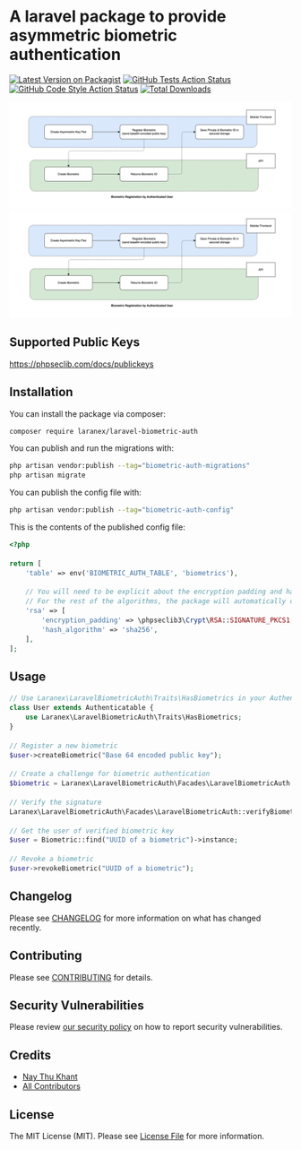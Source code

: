 # A laravel package to provide asymmetric biometric authentication

[![Latest Version on Packagist](https://img.shields.io/packagist/v/laranex/laravel-biometric-auth.svg?style=flat-square)](https://packagist.org/packages/laranex/laravel-biometric-auth)
[![GitHub Tests Action Status](https://img.shields.io/github/actions/workflow/status/laranex/laravel-biometric-auth/run-tests.yml?branch=main&label=tests&style=flat-square)](https://github.com/laranex/laravel-biometric-auth/actions?query=workflow%3Arun-tests+branch%3Amain)
[![GitHub Code Style Action Status](https://img.shields.io/github/actions/workflow/status/laranex/laravel-biometric-auth/fix-php-code-style-issues.yml?branch=main&label=code%20style&style=flat-square)](https://github.com/laranex/laravel-biometric-auth/actions?query=workflow%3A"Fix+PHP+code+style+issues"+branch%3Amain)
[![Total Downloads](https://img.shields.io/packagist/dt/laranex/laravel-biometric-auth.svg?style=flat-square)](https://packagist.org/packages/laranex/laravel-biometric-auth)

![Create Biometric](./docs/CreateBiometric.png)
![Verify Biometric](./docs/CreateBiometric.png)


## Supported Public Keys
https://phpseclib.com/docs/publickeys

## Installation

You can install the package via composer:

```bash
composer require laranex/laravel-biometric-auth
```

You can publish and run the migrations with:

```bash
php artisan vendor:publish --tag="biometric-auth-migrations"
php artisan migrate
```

You can publish the config file with:

```bash
php artisan vendor:publish --tag="biometric-auth-config"
```

This is the contents of the published config file:

```php
<?php

return [
    'table' => env('BIOMETRIC_AUTH_TABLE', 'biometrics'),

    // You will need to be explicit about the encryption padding and hash algorithm when working with RSA keys.
    // For the rest of the algorithms, the package will automatically detect with the help of phpseclib.
    'rsa' => [
        'encryption_padding' => \phpseclib3\Crypt\RSA::SIGNATURE_PKCS1,
        'hash_algorithm' => 'sha256',
    ],
];

```

## Usage

```php
// Use Laranex\LaravelBiometricAuth\Traits\HasBiometrics in your Authenticable Model such as User, Admin
class User extends Authenticatable {
    use Laranex\LaravelBiometricAuth\Traits\HasBiometrics;
}

// Register a new biometric
$user->createBiometric("Base 64 encoded public key");

// Create a challenge for biometric authentication
$biometric = Laranex\LaravelBiometricAuth\Facades\LaravelBiometricAuth::getBiometric("UUID of a biometric");

// Verify the signature
Laranex\LaravelBiometricAuth\Facades\LaravelBiometricAuth::verifyBiometric("UUID of a biometric", "Signature");

// Get the user of verified biometric key
$user = Biometric::find("UUID of a biometric")->instance;

// Revoke a biometric
$user->revokeBiometric("UUID of a biometric");
```


## Changelog

Please see [CHANGELOG](CHANGELOG.md) for more information on what has changed recently.

## Contributing

Please see [CONTRIBUTING](CONTRIBUTING.md) for details.

## Security Vulnerabilities

Please review [our security policy](../../security/policy) on how to report security vulnerabilities.

## Credits

- [Nay Thu Khant](https://github.com/naythukhant)
- [All Contributors](../../contributors)

## License

The MIT License (MIT). Please see [License File](LICENSE.md) for more information.

